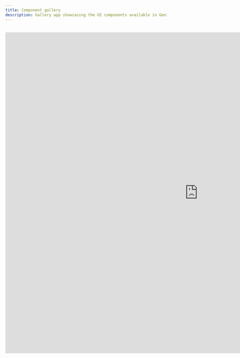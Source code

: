 ```yaml
---
title: Component gallery
description: Gallery app showcasing the UI components available in Genie and code snippets to use them.
---
```



<SidebarToggle ></SidebarToggle>

<br>

<iframe src="http://86.221.36.34.bc.googleusercontent.com/gallery" width="1200px" height="1000" frameborder="0" allowfullscreen></iframe>


